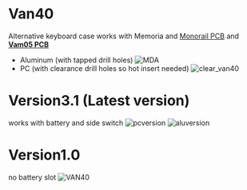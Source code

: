 # Van40
Alternative keyboard case works with Memoria and [Monorail PCB](https://github.com/KiserDesigns/Monorail) and **[Vam05 PCB](https://github.com/Gasiro/vam05_PCB)**

- Aluminum (with tapped drill holes)
![MDA](https://github.com/user-attachments/assets/16d3830c-02ab-4780-b57f-f8d2f6dc5c73)
- PC (with clearance drill holes so hot insert needed)
![clear_van40](https://github.com/user-attachments/assets/412d8054-8d83-4a12-a063-9d29db8eb9f2)

# Version3.1 (Latest version)
works with battery and side switch
![pcversion](https://github.com/user-attachments/assets/83b9e65e-a6a7-4235-a278-530ea7e86b9c)
![aluversion](https://github.com/user-attachments/assets/7478dc77-ccf0-4d15-8e89-6eed27fe1054)

# Version1.0
no battery slot
![VAN40](https://github.com/user-attachments/assets/12210bb6-970c-4954-ae55-ad2d379ec94b)
